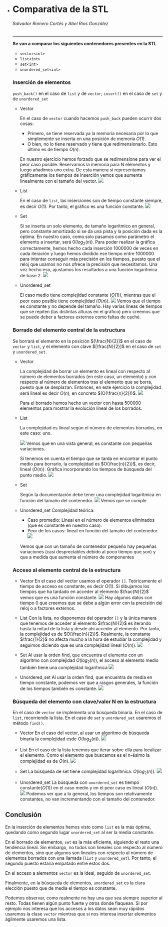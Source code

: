 * # Comparativa de la STL
    ###### Salvador Romero Cortés y Abel Ríos González
    ---
    **Se van a comparar los siguientes contenedores presentes en la STL**
    * `vector<int>`
    * `list<int>`
    * `set<int>`
    * `unordered_set<int>`
    
    ### Inserción de elementos
    `push_back()` en el caso de `list` y de `vector`; `insert()` en el caso de `set` y de `unordered_set`
    * Vector
    
        En el caso de `vector` cuando hacemos `push_back` pueden ocurrir dos cosas:
        * Primero, se tiene reservada ya la memoria necesaria por lo que simplemente se inserta en una posición de memoria $O(1)$. 
        * O bien, no lo tiene reservado y tiene que redimensionarlo. Esto último es de tiempo $O(n)$.
    
        En nuestro ejercicio hemos forzado que se redimensione para ver el peor caso posible. Reservamos la memoria para N elementos y luego añadimos uno extra. 
        De esta manera si representamos gráficamente los tiempos de inserción vemos que aumenta linealmente con el tamaño del vector.
            ![](https://i.imgur.com/T5bO96A.png)
    
    
    * List
    
        En el caso de `list`, las inserciones son de tiempo constante siempre, es decir $O(1)$. Por tanto, el gráfico es una función constante.
        ![](https://i.imgur.com/Cznnacx.png)
    
    
    
    * Set
    
        Si se inserta un solo elemento, de tamaño logarítmico en general, pero constante amortizado si se da una pista y la posición dada es la óptima.
        En nuestro caso, como solo pasamos como parámetro el elemento a insertar, será $0(log_2(n))$.
        Para poder realizar la gráfica correctamente, hemos hecho cada inserción 1000000 de veces en cada iteración y luego hemos dividido ese tiempo entre 1000000 para intentar conseguir más precisión en los tiempos, puesto que el reloj que usamos no nos ofrece la precisión que necesitamos.
        Una vez hecho eso, ajustamos los resultados a una función logarítmica de base 2.
        ![](https://i.imgur.com/MHLwuIo.png)
    
    
    * Unordered_set
    
        El caso medio tiene complejidad constante $(O(1))$, mientras que el peor caso posible tiene complejidad $(O(n))$.
        ![](https://i.imgur.com/q8AwDz8.png)
        Vemos que el tiempo es constante y no depende del tamaño. Hay varias líneas de tiempos que se repiten (las distintas alturas en el gráfico) pero creemos que se puede deber a factores externos como faltas de caché.
    
    
    ### Borrado del elemento central de la estructura
    Se borrará el elemento en la posición $[\frac{N}{2}]$ en el caso de `vector` y `list`, y el elemento con clave $[\frac{N}{2}]$ en el caso de `set` y `unordered_set`.
    * Vector
    
        La complejidad de borrar un elemento es lineal con respecto al número de elementos borrados (en este caso, un elemento) y con respecto al número de elementos tras el elemento que se borra, puesto que se desplazan. 
        Entonces, en este ejercicio la complejidad será lineal es decir $O(n)$, en concreto $(O(\frac{n}{2}))$.
        ![](https://i.imgur.com/UlCxprZ.png)
    
        Para el borrado hemos hecho un vector con hasta 500000 elementos para mostrar la evolución lineal de los borrados.
        
    * List
    
        La complejidad es lineal según el número de elementos borrados, en este caso: uno.
    
        ![](https://i.imgur.com/92hCsGn.png)
        Vemos que en una vista general, es constante con pequeñas variaciones.
    
        Si tenemos en cuenta el tiempo que se tarda en encontrar el punto medio para borrarlo, la complejidad es $O(\frac{n}{2})$, es decir, lineal $(O(n))$.
        Gráfica incorporando los tiempos de búsqueda del punto medio.
        ![](https://i.imgur.com/VlMGSSY.png)
    
    * Set
    
        Según la documentación debe tener una complejidad logarítmica en función del tamaño del contenedor.
    ![](https://i.imgur.com/2FFStV6.png)
        Vemos que se cumple
        
    * Unordered_set
        Complejidad teórica:
        * Caso promedio: Lineal en el número de elementos eliminados (que es constante en nuestro caso). 
        * Peor de los casos: lineal en función  del tamaño del contenedor.
        ![](https://i.imgur.com/zWcpfvW.png)
    
        Vemos que con un tamaño de contenedor pequeño hay pequeñas variaciones (casi despreciables debido al poco tiempo que son) y que a medida que aumenta el número de componentes 
    
    
    ### Acceso al elemento central de la estructura
    
    * Vector
        En el caso del vector usamos el operador `[]`. Teóricamente el tiempo de acceso es constante, es decir $O(1)$. Si dibujamos los tiempos que ha tardado en acceder al elemento $\frac{N}{2}$ vemos que es una función constante.
    ![](https://i.imgur.com/nS2TBjv.png)
        Hay algunos datos con tiempo 0 que creemos que se debe a algún error con la precisión del reloj o a factores externos.
    * List
        Con la lista, no disponemos del operador `[]` y la única manera que tenemos de acceder al elemento $\frac{N}{2}$ es iterando hasta la mitad de la lista y desde ahí acceder al elemento. Por tanto, la complejidad es de $O(\frac{n}{2})$. Realmente, la constante $\frac{1}{2}$ no afecta mucho a la hora de estudiar la complejidad y seguimos diciendo que es una complejidad lineal ($O(n)$).
        ![](https://i.imgur.com/8MJeVFQ.png)
    
    * Set
        Al usar la orden find, que encuentra el elemento con un algoritmo con complejidad $O(log_2(n))$, el acceso al elemento medio también tiene una complejidad logarítmica
        ![](https://i.imgur.com/ULs8bia.png)
    
    * Unordered_set
         Al usar la orden find, que encuentra de media en tiempo constante, podemos ver que a rasgos generales, la función de los tiempos también es constante.
    ![](https://i.imgur.com/j7u6bft.png)
    
    ### Búsqueda del elemento con clave/valor N en la estructura
    
    En el caso de `vector` se implementa una búsqueda binaria.
    En el caso de `list`, recorriendo la lista.
    En el caso de `set` y `unordered_set` usaremos el método `find()`.
    
    * Vector
        En el caso del vector, al usar un algoritmo de búsqueda binaria la complejidad esde $O(log_2(n))$.
        ![](https://i.imgur.com/nCkK9rV.png)
    
    * List
        En el caso de la lista tenemos que iterar sobre ella para localizar el elemento. Como el elemento que buscamos es el n-ésimo la complejidad es de $O(n)$. 
        ![](https://i.imgur.com/ejYfn3r.png)
    
    * Set
        La búsqueda de set tiene complejidad logarítmica: $O(log_2(n))$.
        ![](https://i.imgur.com/r29Lwjz.png)
    
    * Unordered_set
        La búsqueda con `unordered_set` es tiempo constante($O(1)$) en el caso medio y en el peor caso es lineal ($O(n)$).
        ![](https://i.imgur.com/IkhoNhJ.png)
        Podemos ver que a lo general, los tiempos son relativamente constantes, no van incrementando con el tamaño del contenedor.

## Conclusión

En la inserción de elementos hemos visto como `list` es la más óptima, quedando como segundo lugar `unordered_set` al ser la media constante.

En el borrado de elementos, `set` es la más eficiente, siguiendo el resto una tendencia lineal. Sin embargo, no todos son lineales con respecto al número de elementos, sino que algunos son lineales con respecto al número de elementos borrados con una llamada (`list` y  `unordered_set`). Por tanto, el segundo puesto estaría empatado entre estos dos.

En el acceso a alementos `vector` es la ideal, seguido de `unordered_set`.

Finalmente, en la búsqueda de elementos, `unordered_set` es la clara elección puesto que de media el tiempo es constante.

Podemos observar, como realmente no hay una que sea siempre superior al resto. Todas tienen algún punto fuerte y otros donde flaquean. Si por ejemplo nos interesa que los accesos a los datos sean muy rápidos usaremos la clase `vector` mientras que si nos interesa insertar elementos ágilmente usaremos una lista.
